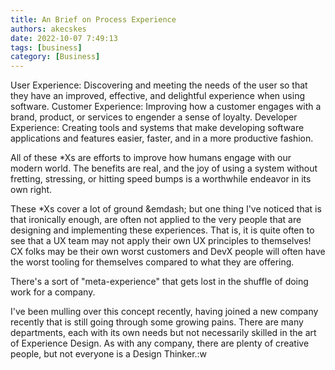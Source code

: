 ```yaml
---
title: An Brief on Process Experience 
authors: akecskes
date: 2022-10-07 7:49:13
tags: [business]
category: [Business]
---
```


User Experience: Discovering and meeting the needs of the user so that they have an improved, effective, and delightful experience when using software.
Customer Experience: Improving how a customer engages with a brand, product, or services to engender a sense of loyalty.
Developer Experience: Creating tools and systems that make developing software applications and features easier, faster, and in a more productive fashion.

All of these \*Xs are efforts to improve how humans engage with our modern world. The benefits are real, and the joy of using a system without fretting, stressing, or hitting speed bumps is a worthwhile endeavor in its own right.

These \*Xs cover a lot of ground &emdash; but one thing I've noticed that is that ironically enough, are often not applied to the very people that are designing and implementing these experiences. That is, it is quite often to see that a UX team may not apply their own UX principles to themselves! CX folks may be their own worst customers and DevX people will often have the worst tooling for themselves compared to what they are offering.

There's a sort of "meta-experience" that gets lost in the shuffle of doing work for a company.

I've been mulling over this concept recently, having joined a new company recently that is still going through some growing pains. There are many departments, each with its own needs but not necessarily skilled in the art of Experience Design. As with any company, there are plenty of creative people, but not everyone is a Design Thinker.:w



<!--

Each time I start with a new company, I quickly take note of what systems, tools, and processes they have in place. Inevitably, regardless of the size of the company, there's room for improvement.

The first thing I do, of course, is start to ask questions. And, just as inevitably, someone responds with "I don't like process for the sake of process."

I have no doubt that most people have been the victim of heavy-handed bureaucratic over-zealousness, myself included, and I curse those organizations that have traumatized my would-be and current co-workers to the point of being highly resistant to trying out new, better, processes. They've had really bad experiences in the past.

So have users, and customers, and even developers &mdash; which is how we, over time, ended up with the domains of User Experience, Customer Experience, and most recently Developer Experience, all of which ask the fundemental question, how do we make life a little less painful and even a bit more delightful, for people?

With "processes" having such a bad reputation, why don't we have the discipline of Process Experience ("PX")?

-->
